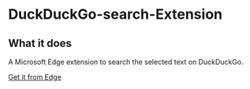 # DuckDuckGo-search-Extension

## What it does ##
A Microsoft Edge extension to search the selected text on DuckDuckGo.





[Get it from Edge]()
